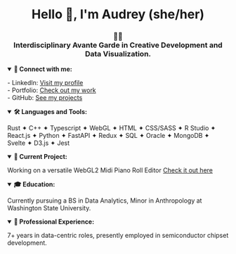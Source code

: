 <h1 align="center">Hello 👋, I'm Audrey (she/her)</h1>

<h3 align="center">🏳️‍⚧️<br/>Interdisciplinary Avante Garde in Creative Development and Data Visualization.</h3>

<details open>
<summary><strong>🔗 Connect with me:</strong></summary>
<p>
  - LinkedIn: <a href="https://www.linkedin.com/in/audreyadora/">Visit my profile</a><br/>
  - Portfolio: <a href="https://lightfromlight.cargo.site">Check out my work</a><br/>
  - GitHub: <a href="https://github.com/audreyadora">See my projects</a>
</p>
</details>

<details open>
<summary><strong>🛠️ Languages and Tools:</strong></summary>
<p>
   Rust ✦ C++ ✦ Typescript ✦ WebGL ✦ HTML ✦ CSS/SASS ✦ R Studio ✦ React.js ✦ Python ✦ FastAPI ✦ Redux ✦ SQL ✦ Oracle ✦ MongoDB ✦ Svelte ✦ D3.js ✦ Jest
</p>
</details>

<details open>
<summary><strong>🎨 Current Project:</strong></summary>
<p>
  Working on a versatile WebGL2 Midi Piano Roll Editor <a href="https://harmony-audreyadora.vercel.app/midinotes">Check it out here</a>
</p>
</details>

<details open>
<summary><strong>🎓 Education:</strong></summary>
<p>
  Currently pursuing a BS in Data Analytics, Minor in Anthropology at Washington State University.
</p>
</details>

<details open>
<summary><strong>📜 Professional Experience:</strong></summary>
<p>
  7+ years in data-centric roles, presently employed in semiconductor chipset development.
</p>
</details>


